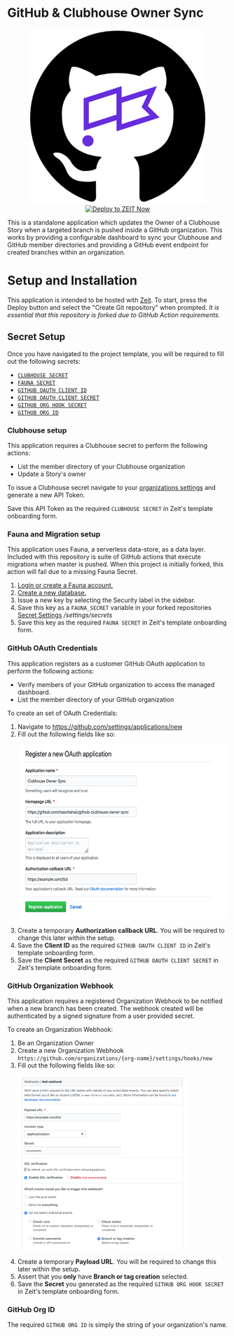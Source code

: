 # GitHub & Clubhouse Owner Sync

<p align="center">
    <img height="400" src="/images/logo.png">
    </br>
    <a href="https://zeit.co/new/project?template=https://github.com/maxchehab/github-clubhouse-owner-sync">
        <img src="https://zeit.co/button" alt="Deploy to ZEIT Now" />
    </a>
</p>

This is a standalone application which updates the Owner of a Clubhouse Story when a targeted branch is pushed inside a GitHub organization. This works by providing a configurable dashboard to sync your Clubhouse and GitHub member directories and providing a GitHub event endpoint for created branches within an organization.

# Setup and Installation

This application is intended to be hosted with [Zeit](https://zeit.co/workos). To start, press the Deploy button and select the "Create Git repository" when prompted. _It is essential that this repository is forked due to GitHub Action requirements._

## Secret Setup

Once you have navigated to the project template, you will be required to fill out the following secrets:

- [`CLUBHOUSE SECRET`](#clubhouse-setup)
- [`FAUNA SECRET`](#fauna-and-migration-setup)
- [`GITHUB OAUTH CLIENT ID`](#github-oauth-credentials)
- [`GITHUB OAUTH CLIENT SECRET`](#github-oauth-credentials)
- [`GITHUB ORG HOOK SECRET`](#github-organization-webhook)
- [`GITHUB ORG ID`](#github-org-id)

### Clubhouse setup

This application requires a Clubhouse secret to perform the following actions:

- List the member directory of your Clubhouse organization
- Update a Story's owner

To issue a Clubhouse secret navigate to your [organizations settings](https://app.clubhouse.io/settings/account/api-tokens) and generate a new API Token.

Save this API Token as the required `CLUBHOUSE SECRET` in Zeit's template onboarding form.

### Fauna and Migration setup

This application uses Fauna, a serverless data-store, as a data layer. Included with this repository is suite of GitHub actions that execute migrations when master is pushed. When this project is initially forked, this action will fail due to a missing Fauna Secret.

1. [Login or create a Fauna account.](https://fauna.com/)
2. [Create a new database.](https://dashboard.fauna.com/db-new/)
3. Issue a new key by selecting the Security label in the sidebar.
4. Save this key as a `FAUNA_SECRET` variable in your forked repositories [Secret Settings](/settings/secrets) _/settings/secrets_
5. Save this key as the required `FAUNA SECRET` in Zeit's template onboarding form.

### GitHub OAuth Credentials

This application registers as a customer GitHub OAuth application to perform the following actions:

- Verify members of your GitHub organization to access the managed dashboard.
- List the member directory of your GitHub organization

To create an set of OAuth Credentials:

1. Navigate to https://github.com/settings/applications/new
2. Fill out the following fields like so:
   <p align="left"><img height="400" src="/images/oauth-settings.png"></p>
3. Create a temporary **Authorization callback URL**. You will be required to change this later within the setup.
4. Save the **Client ID** as the required `GITHUB OAUTH CLIENT ID` in Zeit's template onboarding form.
5. Save the **Client Secret** as the required `GITHUB OAUTH CLIENT SECRET` in Zeit's template onboarding form.

### GitHub Organization Webhook

This application requires a registered Organization Webhook to be notified when a new branch has been created. The webhook created will be authenticated by a signed signature from a user provided secret.

To create an Organization Webhook:

1. Be an Organization Owner
2. Create a new Organization Webhook `https://github.com/organizations/{org-name}/settings/hooks/new`
3. Fill out the following fields like so:
   <p align="left"><img height="400" src="/images/webhook-settings.png"></p>
4. Create a temporary **Payload URL**. You will be required to change this later within the setup.
5. Assert that you **only** have **Branch or tag creation** selected.
6. Save the **Secret** you generated as the required `GITHUB ORG HOOK SECRET` in Zeit's template onboarding form.

### GitHub Org ID

The required `GITHUB ORG ID` is simply the string of your organization's name.
